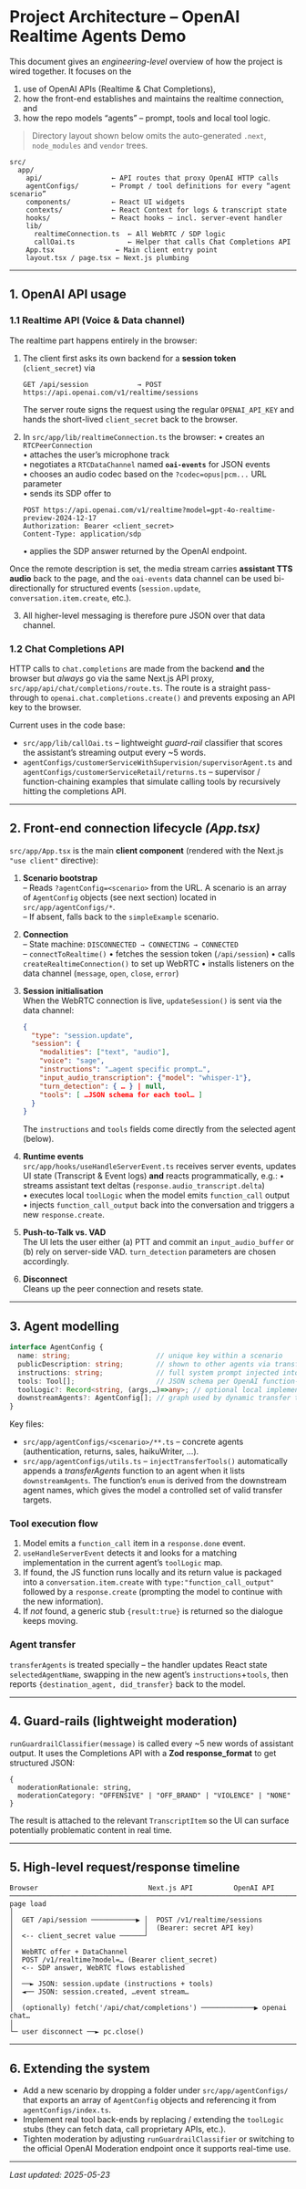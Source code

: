 # Project Architecture – OpenAI Realtime Agents Demo

This document gives an *engineering-level* overview of how the project is wired together.  It focuses on the
1. use of OpenAI APIs (Realtime & Chat Completions),
2. how the front-end establishes and maintains the realtime connection, and
3. how the repo models “agents” – prompt, tools and local tool logic.

> Directory layout shown below omits the auto-generated `.next`, `node_modules` and `vendor` trees.

```
src/
  app/
    api/                 ← API routes that proxy OpenAI HTTP calls
    agentConfigs/        ← Prompt / tool definitions for every “agent scenario”
    components/          ← React UI widgets
    contexts/            ← React Context for logs & transcript state
    hooks/               ← React hooks – incl. server-event handler
    lib/
      realtimeConnection.ts  ← All WebRTC / SDP logic
      callOai.ts             ← Helper that calls Chat Completions API
    App.tsx               ← Main client entry point
    layout.tsx / page.tsx ← Next.js plumbing
```

--------------------------------------------------------------------------------

## 1.  OpenAI API usage

### 1.1  Realtime API (Voice & Data channel)

The realtime part happens entirely in the browser:

1.  The client first asks its own backend for a **session token** (`client_secret`) via
    ```text
    GET /api/session            → POST https://api.openai.com/v1/realtime/sessions
    ```
    The server route signs the request using the regular `OPENAI_API_KEY` and hands the
    short-lived `client_secret` back to the browser.

2.  In `src/app/lib/realtimeConnection.ts` the browser:
    • creates an `RTCPeerConnection`  
    • attaches the user’s microphone track  
    • negotiates a `RTCDataChannel` named **`oai-events`** for JSON events  
    • chooses an audio codec based on the `?codec=opus|pcm...` URL parameter  
    • sends its SDP offer to
      ```text
      POST https://api.openai.com/v1/realtime?model=gpt-4o-realtime-preview-2024-12-17
      Authorization: Bearer <client_secret>
      Content-Type: application/sdp
      ```
    • applies the SDP answer returned by the OpenAI endpoint.

   Once the remote description is set, the media stream carries **assistant TTS audio**
   back to the page, and the `oai-events` data channel can be used bi-directionally
   for structured events (`session.update`, `conversation.item.create`, etc.).

3.  All higher-level messaging is therefore pure JSON over that data channel.

### 1.2  Chat Completions API

HTTP calls to `chat.completions` are made from the backend **and** the browser but
*always* go via the same Next.js API proxy, `src/app/api/chat/completions/route.ts`.
The route is a straight pass-through to `openai.chat.completions.create()` and prevents
exposing an API key to the browser.

Current uses in the code base:

* `src/app/lib/callOai.ts` – lightweight *guard-rail* classifier that scores the
  assistant’s streaming output every ~5 words.
* `agentConfigs/customerServiceWithSupervision/supervisorAgent.ts` and
  `agentConfigs/customerServiceRetail/returns.ts` – supervisor / function-chaining
  examples that simulate calling tools by recursively hitting the completions API.

--------------------------------------------------------------------------------

## 2.  Front-end connection lifecycle *(App.tsx)*

`src/app/App.tsx` is the main **client component** (rendered with the Next.js `"use client"` directive):

1. **Scenario bootstrap**   
   – Reads `?agentConfig=<scenario>` from the URL.  A scenario is an array of
   `AgentConfig` objects (see next section) located in `src/app/agentConfigs/*`.  
   – If absent, falls back to the `simpleExample` scenario.

2. **Connection**   
   – State machine: `DISCONNECTED → CONNECTING → CONNECTED`  
   – `connectToRealtime()`
        • fetches the session token (`/api/session`)
        • calls `createRealtimeConnection()` to set up WebRTC
        • installs listeners on the data channel (`message`, `open`, `close`, `error`)

3. **Session initialisation**   
   When the WebRTC connection is live, `updateSession()` is sent via the data channel:

   ```json
   {
     "type": "session.update",
     "session": {
       "modalities": ["text", "audio"],
       "voice": "sage",
       "instructions": "…agent specific prompt…",
       "input_audio_transcription": {"model": "whisper-1"},
       "turn_detection": { … } | null,
       "tools": [ …JSON schema for each tool… ]
     }
   }
   ```

   The `instructions` and `tools` fields come directly from the selected agent (below).

4. **Runtime events**   
   `src/app/hooks/useHandleServerEvent.ts` receives server events, updates UI state
   (Transcript & Event logs) **and** reacts programmatically, e.g.:
   • streams assistant text deltas (`response.audio_transcript.delta`)  
   • executes local `toolLogic` when the model emits `function_call` output  
   • injects `function_call_output` back into the conversation and triggers a new
     `response.create`.

5. **Push-to-Talk vs. VAD**   
   The UI lets the user either (a) PTT and commit an `input_audio_buffer` or (b)
   rely on server-side VAD.  `turn_detection` parameters are chosen accordingly.

6. **Disconnect**   
   Cleans up the peer connection and resets state.

--------------------------------------------------------------------------------

## 3.  Agent modelling

```ts
interface AgentConfig {
  name: string;                     // unique key within a scenario
  publicDescription: string;        // shown to other agents via transfer tool
  instructions: string;             // full system prompt injected into session
  tools: Tool[];                    // JSON schema per OpenAI function-calling spec
  toolLogic?: Record<string, (args,…)=>any>; // optional local implementation
  downstreamAgents?: AgentConfig[]; // graph used by dynamic transfer tool
}
```

Key files:

* `src/app/agentConfigs/<scenario>/**.ts` – concrete agents (authentication,
  returns, sales, haikuWriter, …).
* `src/app/agentConfigs/utils.ts` – `injectTransferTools()` automatically appends a
  *transferAgents* function to an agent when it lists `downstreamAgents`.  The
  function’s `enum` is derived from the downstream agent names, which gives the
  model a controlled set of valid transfer targets.

### Tool execution flow

1. Model emits a `function_call` item in a `response.done` event.
2. `useHandleServerEvent` detects it and looks for a matching implementation in
   the current agent’s `toolLogic` map.
3. If found, the JS function runs locally and its return value is packaged into a
   `conversation.item.create` with `type:"function_call_output"` followed by a
   `response.create` (prompting the model to continue with the new information).
4. If *not* found, a generic stub `{result:true}` is returned so the dialogue keeps
   moving.

### Agent transfer

`transferAgents` is treated specially – the handler updates React state
`selectedAgentName`, swapping in the new agent’s `instructions`+`tools`, then
reports `{destination_agent, did_transfer}` back to the model.

--------------------------------------------------------------------------------

## 4.  Guard-rails (lightweight moderation)

`runGuardrailClassifier(message)` is called every ~5 new words of assistant output.
It uses the Completions API with a **Zod response_format** to get structured JSON:

```
{
  moderationRationale: string,
  moderationCategory: "OFFENSIVE" | "OFF_BRAND" | "VIOLENCE" | "NONE"
}
```

The result is attached to the relevant `TranscriptItem` so the UI can surface
potentially problematic content in real time.

--------------------------------------------------------------------------------

## 5.  High-level request/response timeline

```text
Browser                           Next.js API          OpenAI API
───────────────────────────────────────────────────────────────────────────────
page load
│
│  GET /api/session ───────────▶ │  POST /v1/realtime/sessions
│                                │  (Bearer: secret API key)
│  <-- client_secret value ──────┘
│
│  WebRTC offer + DataChannel
│  POST /v1/realtime?model=… (Bearer client_secret)
│  <-- SDP answer, WebRTC flows established
│
│  ──► JSON: session.update (instructions + tools)
│  ◄── JSON: session.created, …event stream…
│
│  (optionally) fetch('/api/chat/completions') ─────────────▶ openai chat…
│
└─ user disconnect ──► pc.close()
```

--------------------------------------------------------------------------------

## 6.  Extending the system

* Add a new scenario by dropping a folder under `src/app/agentConfigs/` that
  exports an array of `AgentConfig` objects and referencing it from
  `agentConfigs/index.ts`.
* Implement real tool back-ends by replacing / extending the `toolLogic` stubs
  (they can fetch data, call proprietary APIs, etc.).
* Tighten moderation by adjusting `runGuardrailClassifier` or switching to the
  official OpenAI Moderation endpoint once it supports real-time use.

--------------------------------------------------------------------------------

*Last updated: 2025-05-23*
